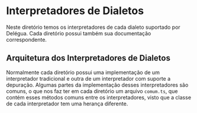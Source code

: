 # Interpretadores de Dialetos

Neste diretório temos os interpretadores de cada dialeto suportado por Delégua. Cada diretório possui também sua documentação correspondente. 

## Arquitetura dos Interpretadores de Dialetos

Normalmente cada diretório possui uma implementação de um interpretador tradicional e outra de um interpretador com suporte a depuração. Algumas partes da implementação desses interpretadores são comuns, o que nos faz ter em cada diretório um arquivo `comum.ts`, que contém esses métodos comuns entre os interpretadores, visto que a classe de cada interpretador tem uma herança diferente. 